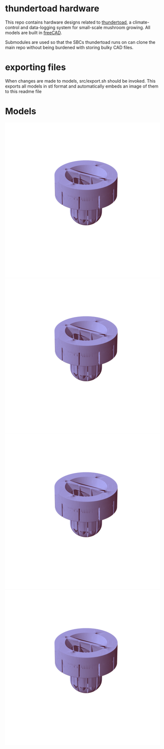 # thundertoad hardware
This repo contains hardware designs related to
[thundertoad](https://github.com/ksu-cs-projects-2022-2023/spring2023-isaacPetersonKSU),
a climate-control and data-logging system for small-scale mushroom growing. All
models are built in [freeCAD](https://www.freecad.org/).


Submodules are used so that the SBCs thundertoad runs on can clone the main
repo without being burdened with storing bulky CAD files.


# exporting files
When changes are made to models, src/export.sh should be invoked. This exports all models in stl format and automatically embeds an image of them to this readme file


# Models
![unibody](img/unibody.png "port with built-in clip")
![unibody](img/unibody.png "2023-04-30 18:22:22")
![unibody](img/unibody.png "2023-04-30 18:22:23")
![unibody](img/unibody.png "2023-04-30 18:22:24")
